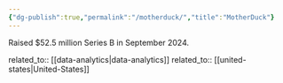 ```yaml
---
{"dg-publish":true,"permalink":"/motherduck/","title":"MotherDuck"}
---
```



Raised $52.5 million Series B in September 2024.

related_to:: [[data-analytics\|data-analytics]]
related_to:: [[united-states\|United-States]]
